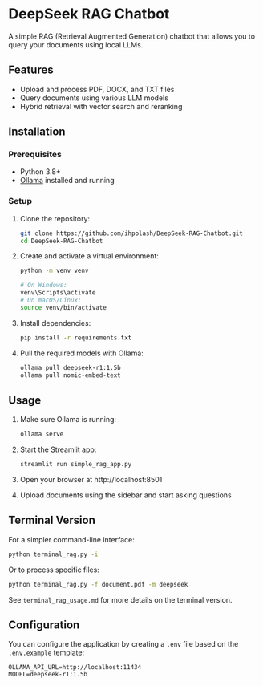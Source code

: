 # DeepSeek RAG Chatbot

A simple RAG (Retrieval Augmented Generation) chatbot that allows you to query your documents using local LLMs.

## Features

- Upload and process PDF, DOCX, and TXT files
- Query documents using various LLM models
- Hybrid retrieval with vector search and reranking

## Installation

### Prerequisites

- Python 3.8+
- [Ollama](https://ollama.com/) installed and running

### Setup

1. Clone the repository:
   ```bash
   git clone https://github.com/ihpolash/DeepSeek-RAG-Chatbot.git
   cd DeepSeek-RAG-Chatbot
   ```

2. Create and activate a virtual environment:
   ```bash
   python -m venv venv

   # On Windows:
   venv\Scripts\activate
   # On macOS/Linux:
   source venv/bin/activate
   ```

3. Install dependencies:
   ```bash
   pip install -r requirements.txt
   ```

4. Pull the required models with Ollama:
   ```bash
   ollama pull deepseek-r1:1.5b
   ollama pull nomic-embed-text
   ```

## Usage

1. Make sure Ollama is running:
   ```bash
   ollama serve
   ```

2. Start the Streamlit app:
   ```bash
   streamlit run simple_rag_app.py
   ```

3. Open your browser at http://localhost:8501

4. Upload documents using the sidebar and start asking questions

## Terminal Version

For a simpler command-line interface:

```bash
python terminal_rag.py -i
```

Or to process specific files:

```bash
python terminal_rag.py -f document.pdf -m deepseek
```

See `terminal_rag_usage.md` for more details on the terminal version.

## Configuration

You can configure the application by creating a `.env` file based on the `.env.example` template:

```
OLLAMA_API_URL=http://localhost:11434
MODEL=deepseek-r1:1.5b
```

